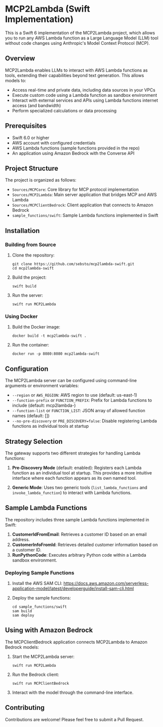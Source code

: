 # MCP2Lambda (Swift Implementation)

This is a Swift 6 implementation of the MCP2Lambda project, which allows you to run any AWS Lambda function as a Large Language Model (LLM) tool without code changes using Anthropic's Model Context Protocol (MCP).

## Overview

MCP2Lambda enables LLMs to interact with AWS Lambda functions as tools, extending their capabilities beyond text generation. This allows models to:

- Access real-time and private data, including data sources in your VPCs
- Execute custom code using a Lambda function as sandbox environment
- Interact with external services and APIs using Lambda functions internet access (and bandwidth)
- Perform specialized calculations or data processing

## Prerequisites

- Swift 6.0 or higher
- AWS account with configured credentials
- AWS Lambda functions (sample functions provided in the repo)
- An application using Amazon Bedrock with the Converse API

## Project Structure

The project is organized as follows:

- `Sources/MCPCore`: Core library for MCP protocol implementation
- `Sources/MCP2Lambda`: Main server application that bridges MCP and AWS Lambda
- `Sources/MCPClientBedrock`: Client application that connects to Amazon Bedrock
- `sample_functions/swift`: Sample Lambda functions implemented in Swift

## Installation

### Building from Source

1. Clone the repository:
   ```
   git clone https://github.com/sebsto/mcp2lambda-swift.git
   cd mcp2lambda-swift
   ```

2. Build the project:
   ```
   swift build
   ```

3. Run the server:
   ```
   swift run MCP2Lambda
   ```

### Using Docker

1. Build the Docker image:
   ```
   docker build -t mcp2lambda-swift .
   ```

2. Run the container:
   ```
   docker run -p 8080:8080 mcp2lambda-swift
   ```

## Configuration

The MCP2Lambda server can be configured using command-line arguments or environment variables:

- `--region` or `AWS_REGION`: AWS region to use (default: us-east-1)
- `--function-prefix` or `FUNCTION_PREFIX`: Prefix for Lambda functions to include (default: mcp2lambda-)
- `--function-list` or `FUNCTION_LIST`: JSON array of allowed function names (default: [])
- `--no-pre-discovery` or `PRE_DISCOVERY=false`: Disable registering Lambda functions as individual tools at startup

## Strategy Selection

The gateway supports two different strategies for handling Lambda functions:

1. **Pre-Discovery Mode** (default: enabled): Registers each Lambda function as an individual tool at startup. This provides a more intuitive interface where each function appears as its own named tool.

2. **Generic Mode**: Uses two generic tools (`list_lambda_functions` and `invoke_lambda_function`) to interact with Lambda functions.

## Sample Lambda Functions

The repository includes three sample Lambda functions implemented in Swift:

1. **CustomerIdFromEmail**: Retrieves a customer ID based on an email address.
2. **CustomerInfoFromId**: Retrieves detailed customer information based on a customer ID.
3. **RunPythonCode**: Executes arbitrary Python code within a Lambda sandbox environment.

### Deploying Sample Functions

1. Install the AWS SAM CLI: https://docs.aws.amazon.com/serverless-application-model/latest/developerguide/install-sam-cli.html

2. Deploy the sample functions:
   ```
   cd sample_functions/swift
   sam build
   sam deploy
   ```

## Using with Amazon Bedrock

The MCPClientBedrock application connects MCP2Lambda to Amazon Bedrock models:

1. Start the MCP2Lambda server:
   ```
   swift run MCP2Lambda
   ```

2. Run the Bedrock client:
   ```
   swift run MCPClientBedrock
   ```

3. Interact with the model through the command-line interface.

## Contributing

Contributions are welcome! Please feel free to submit a Pull Request.
